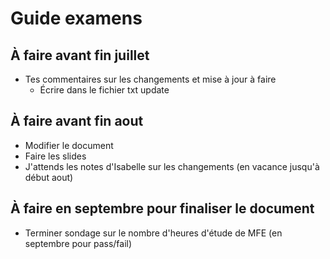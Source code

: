 # Guide examens

## À faire avant fin juillet

- Tes commentaires sur les changements et mise à jour à faire
  - Écrire dans le fichier txt update



## À faire avant fin aout

- Modifier le document
- Faire les slides
- J'attends les notes d'Isabelle sur les changements (en vacance jusqu'à début aout)



## À faire en septembre pour finaliser le document

- Terminer sondage sur le nombre d'heures d'étude de MFE (en septembre pour pass/fail)